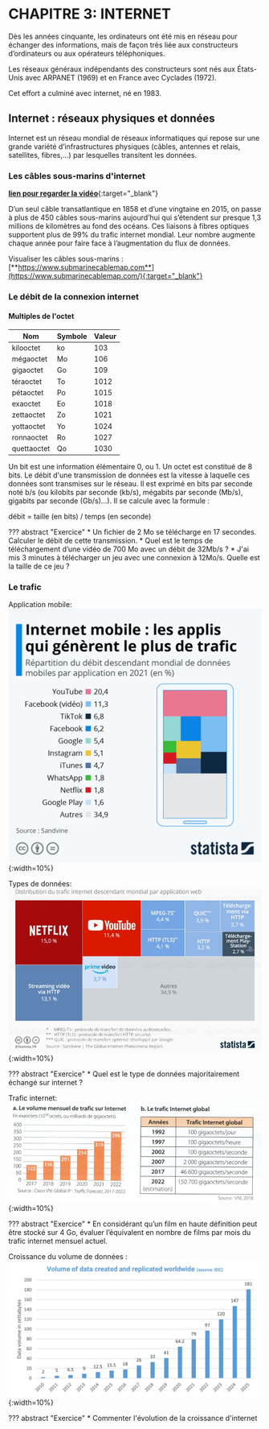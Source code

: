 # CHAPITRE 3: INTERNET


Dès les années cinquante, les ordinateurs ont été mis en réseau pour échanger des informations, mais de façon très liée aux constructeurs d’ordinateurs ou aux opérateurs téléphoniques.

Les réseaux généraux indépendants des constructeurs sont nés aux États-Unis avec ARPANET (1969) et en France avec Cyclades (1972).

Cet effort a culminé avec internet, né en 1983.

## Internet : réseaux physiques et données

Internet est un réseau mondial de réseaux informatiques qui repose sur une grande variété d’infrastructures physiques (câbles, antennes et relais, satellites, fibres,…) par lesquelles transitent les données.

### Les câbles sous-marins d'internet

[**lien pour regarder la vidéo**](https://www.youtube.com/watch?v=MzcKHQyDL5o){:target="_blank"} 

D’un seul câble transatlantique en 1858 et d’une vingtaine en 2015, on passe à plus de 450 câbles sous-marins aujourd’hui qui s’étendent sur presque 1,3 millions de kilomètres au fond des océans. Ces liaisons à fibres optiques supportent plus de 99% du trafic internet mondial. Leur nombre augmente chaque année pour faire face à l’augmentation du flux de données.

Visualiser les câbles sous-marins : [**https://www.submarinecablemap.com**](https://www.submarinecablemap.com/){:target="_blank"}

### Le débit de la connexion internet

#### Multiples de l'octet

| Nom |	Symbole | Valeur |
| -- | -- | -- |
| kilooctet | ko | 103 |
| mégaoctet | Mo | 106 |
| gigaoctet | Go | 109 |
| téraoctet | To | 1012 |
| pétaoctet | Po | 1015 |
| exaoctet | Eo | 1018 |
| zettaoctet | Zo | 1021 |
| yottaoctet | Yo | 1024 |
| ronnaoctet | Ro | 1027 |
| quettaoctet | Qo | 1030 |

Un bit est une information élémentaire 0, ou 1. Un octet est constitué de 8 bits. Le débit d'une transmission de données est la vitesse à laquelle ces données sont transmises sur le réseau. Il est exprimé en bits par seconde noté b/s (ou kilobits par seconde (kb/s), mégabits par seconde (Mb/s), gigabits par seconde (Gb/s)…). Il se calcule avec la formule : 

débit = taille (en bits) / temps (en seconde)

??? abstract "Exercice" 
    *  Un fichier de 2 Mo se télécharge en 17 secondes. Calculer le débit de cette transmission.
    * Quel est le temps de téléchargement d’une vidéo de 700 Mo avec un débit de 32Mb/s ?
    * J'ai mis 3 minutes à télécharger un jeu avec une connexion à 12Mo/s. Quelle est la taille de ce jeu ?


### Le trafic

Application mobile:
![Download](./img/mobile.jpeg){:width=10%}

Types de données:
![Download](./img/videos.jpg){:width=10%}

??? abstract "Exercice" 
    * Quel est le type de données majoritairement échangé sur internet ?

Trafic internet: 
![Download](./img/trafic.png){:width=10%}

??? abstract "Exercice" 
    * En considérant qu’un film en haute définition peut être stocké sur 4 Go, évaluer l’équivalent en nombre de films par mois du trafic internet mensuel actuel.

Croissance du volume de données : 
![Download](./img/croissance.png){:width=10%}

??? abstract "Exercice" 
    * Commenter l'évolution de la croissance d'internet

<!--
## PROGRAMMATION

* [TD1 - Introduction au langage HTML](./ressources/Act1-introduction-au-html.pdf){:target="_blank"}    
* [TD2 - Introduction aux feuille de style avec CSS](./ressources/Act2-feuille-de-style-CSS.pdf){:target="_blank"}   
* [TD3 - Découverte des tableaux en HTML](./ressources/Act3-HTML-tableau.pdf){:target="_blank"}   

Pour réaliser les activités de ce chapitre, veuillez utiliser ce [**lien**](https://codebetter.lucaswillems.com/){:target="_blank"}  

??? abstract "Correction"   

    ![Download](../../icones/download-solid.svg){:width=3%}[PoemeMusset.html (Partie1)](./ressources/poemeMusset.html){:target="_blank"}   
    ![Download](../../icones/download-solid.svg){:width=3%}[Image Alfred de Musset](./ressources/ADM.png){:target="_blank"}   
    ![Download](../../icones/download-solid.svg){:width=3%}[style.css](./ressources/style.css){:target="_blank"}   
    <!--[Tableaux](./ressources/tableaux/Act3.zip){:target="_blank"} -->  
<!-- 
??? danger "EVALUATION"

    Vous devez programmer un site WEB en utilisant les connaissance acquise lors des 3 TDs effectués en classe sur le HTML et CSS.    
    Votre site portera sur le thème de votre choix (Mangas, livres, Films, Musique...etc).
    A la date indiqué, vous devrez présenter votre production à l'oral suivant les critères suivants:
    
    * Durée de la présentation : 5 minutes
        * Présentation: 30 secondes
        * Le thème : 30 secondes 
        * Le code + le site : 3 minutes
        * Conclusion (difficultés rencontrées, remarques...etc ) : 1 minute

## DECOUVERTE

### Activité 1 - Le WEB vs Internet

* Télécharger le document ![Download](../../icones/download-solid.svg){:width=3%}[**Le_WEB.pdf**](./ressources/Le_WEB.pdf){:target="_blank"}.
* Sur le document, plusieurs liens menant vers des vidéos, seront à visionner pour pouvoir répondre aux différentes questions du même document.

### Activité 2 - Les cookies

* Télécharger le document ![Download](../../icones/download-solid.svg){:width=3%}[**Les_cookies.pdf**](./ressources/Les_cookies.pdf){:target="_blank"}.
* Vous devez répondre aux questions du document en visionnant la vidéo suivante (cliquer sur la vidéo pour la visionner):


[![Vidéo act2](./ressources/j_ai_attrape_un_cookie.jpg){:width=30%}](./ressources/j_ai_attrape_un_cookie.mp4 "j'ai attrapé un cookie"){:target="_blank"}

## SYNTHESE

Voici la synthèse:
![Download](../../icones/download-solid.svg){:width=3%}[**Synthèse_La-page-WEB.pdf**](./ressources/Synthèse_La-page-WEB.pdf){:target="_blank"}

-->
